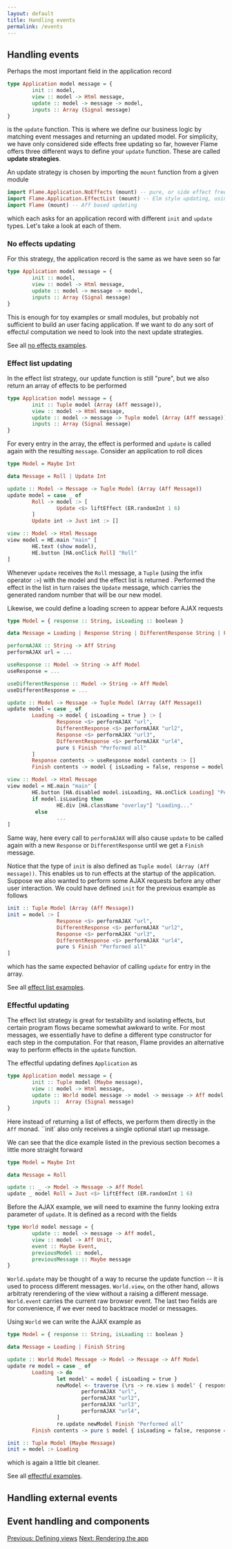 ```yaml
---
layout: default
title: Handling events
permalink: /events
---
```


## Handling events

Perhaps the most important field in the application record
```haskell
type Application model message = {
        init :: model,
        view :: model -> Html message,
        update :: model -> message -> model,
        inputs :: Array (Signal message)
}
```
is the `update` function. This is where we define our business logic by matching event messages and returning an updated model. For simplicity, we have only considered side effects free updating so far, however Flame offers three different ways to define your `update` function. These are called **update strategies**.

An update strategy is chosen by importing the `mount` function from a given module
```haskell
import Flame.Application.NoEffects (mount) -- pure, or side effect free, updating
import Flame.Application.EffectList (mount) -- Elm style updating, using a list of effects
import Flame (mount) -- Aff based updating
```
which each asks for an application record with different `init` and `update` types. Let's take a look at each of them.

### No effects updating

For this strategy, the application record is the same as we have seen so far
```haskell
type Application model message = {
        init :: model,
        view :: model -> Html message,
        update :: model -> message -> model,
        inputs :: Array (Signal message)
}
```
This is enough for toy examples or small modules, but probably not sufficient to build an user facing application. If we want to do any sort of effectul computation we need to look into the next update strategies.

See all [no effects examples](https://github.com/easafe/purescript-flame/tree/master/examples/NoEffects).

### Effect list updating

In the effect list strategy, our update function is still "pure", but we also return an array of effects to be performed
```haskell
type Application model message = {
        init :: Tuple model (Array (Aff message)),
        view :: model -> Html message,
        update :: model -> message -> Tuple model (Array (Aff message)),
        inputs :: Array (Signal message)
}
```
For every entry in the array, the effect is performed and `update` is called again with the resulting `message`. Consider an application to roll dices
```haskell
type Model = Maybe Int

data Message = Roll | Update Int

update :: Model -> Message -> Tuple Model (Array (Aff Message))
update model = case _ of
        Roll -> model :> [
                Update <$> liftEffect (ER.randomInt 1 6)
        ]
        Update int -> Just int :> []

view :: Model -> Html Message
view model = HE.main "main" [
        HE.text (show model),
        HE.button [HA.onClick Roll] "Roll"
]
```
Whenever `update` receives the `Roll` message, a `Tuple` (using the infix operator `:>`) with the model and the effect list is returned . Performed the effect in the list in turn raises the `Update` message, which carries the generated random number that will be our new model.

Likewise, we could define a loading screen to appear before AJAX requests
```haskell
type Model = { response :: String, isLoading :: boolean }

data Message = Loading | Response String | DifferentResponse String | Finish String

performAJAX :: String -> Aff String
performAJAX url = ...

useResponse :: Model -> String -> Aff Model
useResponse = ...

useDifferentResponse :: Model -> String -> Aff Model
useDifferentResponse = ...

update :: Model -> Message -> Tuple Model (Array (Aff Message))
update model = case _ of
        Loading -> model { isLoading = true } :> [
                Response <$> performAJAX "url",
                DifferentResponse <$> performAJAX "url2",
                Response <$> performAJAX "url3",
                DifferentResponse <$> performAJAX "url4",
                pure $ Finish "Performed all"
        ]
        Response contents -> useResponse model contents :> []
        Finish contents -> model { isLoading = false, response = model.response <> contents } :> []

view :: Model -> Html Message
view model = HE.main "main" [
        HE.button [HA.disabled model.isLoading, HA.onClick Loading] "Perform requests",
        if model.isLoading then
                HE.div [HA.className "overlay"] "Loading..."
         else
                ...
]
```
Same way, here every call to `performAJAX` will also cause `update` to be called again with a new `Response` or `DifferentResponse` until we get a `Finish` message.

Notice that the type of `init` is also defined as `Tuple model (Array (Aff message))`. This enables us to run effects at the startup of the application. Suppose we also wanted to perform some AJAX requests before any other user interaction. We could have defined `init` for the previous example as follows
```haskell
init :: Tuple Model (Array (Aff Message))
init = model :> [
                Response <$> performAJAX "url",
                DifferentResponse <$> performAJAX "url2",
                Response <$> performAJAX "url3",
                DifferentResponse <$> performAJAX "url4",
                pure $ Finish "Performed all"
]
```
which has the same expected behavior of calling `update` for entry in the array.

See all [effect list examples](https://github.com/easafe/purescript-flame/tree/master/examples/EffectList).

### Effectful updating

The effect list strategy is great for testability and isolating effects, but certain program flows became somewhat awkward to write. For most messages, we essentially have to define a different type constructor for each step in the computation. For that reason, Flame provides an alternative way to perform effects in the `update` function.

The effectful updating defines `Application` as
```haskell
type Application model message = {
        init :: Tuple model (Maybe message),
        view :: model -> Html message,
        update :: World model message -> model -> message -> Aff model,
        inputs ::  Array (Signal message)
}
```
Here instead of returning a list of effects, we perform them directly in the `Aff` monad. ``init` also only receives a single optional start up message.

We can see that the dice example listed in the previous section becomes a little more straight forward
```haskell
type Model = Maybe Int

data Message = Roll

update :: _ -> Model -> Message -> Aff Model
update _ model Roll = Just <$> liftEffect (ER.randomInt 1 6)
```
Before the AJAX example, we will need to examine the funny looking extra parameter of `update`. It is defined as a record with the fields
```haskell
type World model message = {
        update :: model -> message -> Aff model,
        view :: model -> Aff Unit,
        event :: Maybe Event,
        previousModel :: model,
        previousMessage :: Maybe message
}
```
`World.update` may be thought of a way to recurse the update function -- it is used to process different messages. `World.view`, on the other hand, allows arbitraty rerendering of the view without a raising a different message. `World.event` carries the current raw browser event. The last two fields are for convenience, if we ever need to backtrace model or messages.

Using `World` we can write the AJAX example as
```haskell
type Model = { response :: String, isLoading :: boolean }

data Message = Loading | Finish String

update :: World Model Message -> Model -> Message -> Aff Model
update re model = case _ of
        Loading -> do
                let model' = model { isLoading = true }
                newModel <- traverse (\rs -> re.view $ model' { response = rs}) [
                        performAJAX "url",
                        performAJAX "url2",
                        performAJAX "url3",
                        performAJAX "url4",
                ]
                re.update newModel Finish "Performed all"
        Finish contents -> pure $ model { isLoading = false, response = model.response <> contents }

init :: Tuple Model (Maybe Message)
init = model :> Loading
```
which is again a little bit cleaner.

See all [effectful examples](https://github.com/easafe/purescript-flame/tree/master/examples/Effectful).

## Handling external events

## Event handling and components

<a href="/views" class="direction previous">Previous: Defining views</a>
<a href="/rendering" class="direction">Next: Rendering the app</a>